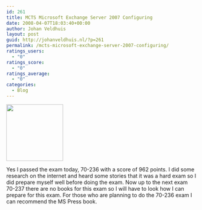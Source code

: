 ```yaml
---
id: 261
title: MCTS Microsoft Exchange Server 2007 Configuring
date: 2008-04-07T18:03:40+00:00
author: Johan Veldhuis
layout: post
guid: http://johanveldhuis.nl/?p=261
permalink: /mcts-microsoft-exchange-server-2007-configuring/
ratings_users:
  - "0"
ratings_score:
  - "0"
ratings_average:
  - "0"
categories:
  - Blog
---
```

[<img class="alignnone size-thumbnail wp-image-262" title="Configuring Exchange Server 2007" src="https://i1.wp.com/johanveldhuis.nl/wp-content/uploads/2008/04/132129-150x150.jpg?resize=150%2C150" alt="" width="150" height="150" srcset="https://i1.wp.com/johanveldhuis.nl/wp-content/uploads/2008/04/132129.jpg?resize=150%2C150&ssl=1 150w, https://i1.wp.com/johanveldhuis.nl/wp-content/uploads/2008/04/132129.jpg?w=250&ssl=1 250w" sizes="(max-width: 150px) 100vw, 150px" data-recalc-dims="1" />](https://i1.wp.com/johanveldhuis.nl/wp-content/uploads/2008/04/132129.jpg)

Yes I passed the exam today, 70-236 with a score of 962 points. I did some research on the internet and heard some stories that it was a hard exam so I did prepare myself well before doing the exam. Now up to the next exam 70-237 there are no books for this exam so I will have to look how I can prepare for this exam. For those who are planning to do the 70-236 exam I can recommend the MS Press book.